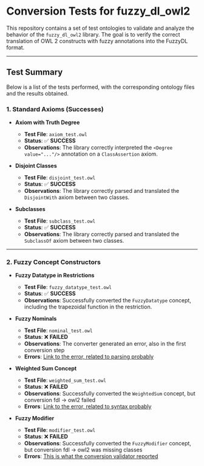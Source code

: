 # Conversion Tests for fuzzy_dl_owl2

This repository contains a set of test ontologies to validate and analyze the behavior of the `fuzzy_dl_owl2` library. The goal is to verify the correct translation of OWL 2 constructs with fuzzy annotations into the FuzzyDL format.

---

## Test Summary

Below is a list of the tests performed, with the corresponding ontology files and the results obtained.

### 1. Standard Axioms (Successes)

* **Axiom with Truth Degree**
    * **Test File**: `axiom_test.owl`
    * **Status**: ✅ **SUCCESS**
    * **Observations**: The library correctly interpreted the `<Degree value="..."/>` annotation on a `ClassAssertion` axiom.

* **Disjoint Classes**
    * **Test File**: `disjoint_test.owl`
    * **Status**: ✅ **SUCCESS**
    * **Observations**: The library correctly parsed and translated the `DisjointWith` axiom between two classes.

* **Subclasses**
    * **Test File**: `subclass_test.owl`
    * **Status**: ✅ **SUCCESS**
    * **Observations**: The library correctly parsed and translated the `SubclassOf` axiom between two classes.

---

### 2. Fuzzy Concept Constructors

* **Fuzzy Datatype in Restrictions**
    * **Test File**: `fuzzy_datatype_test.owl`
    * **Status**: ✅ **SUCCESS**
    * **Observations**: Successfully converted the `FuzzyDatatype` concept, including the trapezoidal function in the restriction.

* **Fuzzy Nominals**
    * **Test File**: `nominal_test.owl`
    * **Status**: ❌ **FAILED**
    * **Observations**: The converter generated an error, also in the first conversion step
    * **Errors**: [Link to the error, related to parsing probably](https://pastebin.com/Tjsp4rcR)

* **Weighted Sum Concept**
    * **Test File**: `weighted_sum_test.owl`
    * **Status**: ❌ **FAILED**
    * **Observations**: Successfully converted the `WeightedSum` concept, but conversion fdl -> owl2 failed
    * **Errors**: [Link to the error, related to syntax probably](https://pastebin.com/R1Wn6Vvp)

* **Fuzzy Modifier**
    * **Test File**: `modifier_test.owl`
    * **Status**: ❌ **FAILED**
    * **Observations**: Successfully converted the `FuzzyModifier` concept, but conversion fdl -> owl2 was missing classes
    * **Errors**: [This is what the conversion validator reported](https://pastebin.com/Ftb5xHvp)